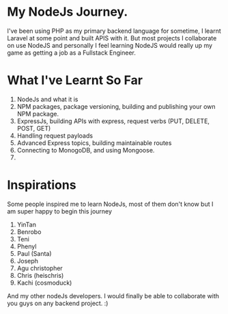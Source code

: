 # My NodeJs Journey.

I've been using PHP as my primary backend language for sometime, I learnt Laravel at some point and built APIS with it. But most projects I collaborate on use NodeJS and personally I feel learning NodeJS would really  up my game as getting a job as a Fullstack Engineer. 


# What I've Learnt So Far

1. NodeJs and what it is
2. NPM packages, package versioning, building and publishing your own NPM package.
3. ExpressJs, building APIs with express, request verbs (PUT, DELETE, POST, GET)
4. Handling request payloads
5. Advanced Express topics, building maintainable routes
6. Connecting to MonogoDB, and using Mongoose.
7. 

# Inspirations

Some people inspired me to learn NodeJs, most of them don't know but I am super happy to begin this journey

1. YinTan
2. Benrobo
3. Teni
4. Phenyl
5. Paul (Santa)
6. Joseph
7. Agu christopher
8. Chris (heischris)
9. Kachi (cosmoduck)

And my other nodeJs developers. I would finally be able to collaborate with you guys on any backend project. :)



